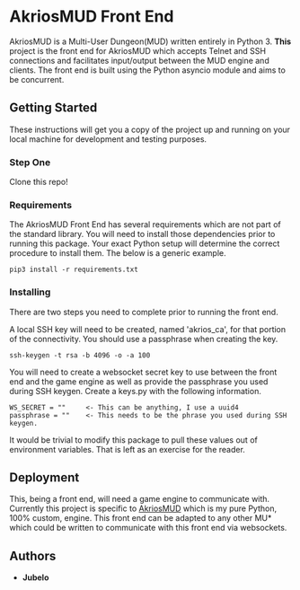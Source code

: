 # AkriosMUD Front End

AkriosMUD is a Multi-User Dungeon(MUD) written entirely in Python 3.  **This** project is the front end for AkriosMUD which
accepts Telnet and SSH connections and facilitates input/output between the MUD engine and clients.  The front end is built using the Python asyncio module and aims to be concurrent.



## Getting Started

These instructions will get you a copy of the project up and running on your local machine for development and testing purposes.

### Step One

Clone this repo!

### Requirements

The AkriosMUD Front End has several requirements which are not part of the standard library.  You will need to install those dependencies prior to running this package.  Your exact Python setup will determine the correct procedure to install them.  The below is a generic example.

```
pip3 install -r requirements.txt
```

### Installing

There are two steps you need to complete prior to running the front end.  

A local SSH key will need to be created, named 'akrios_ca', for that portion of the connectivity.  You should use a passphrase when creating the key.

```
ssh-keygen -t rsa -b 4096 -o -a 100
```

You will need to create a websocket secret key to use between the front end and the game engine as well as provide the passphrase you used during SSH keygen.  Create a keys.py with the following information.

```
WS_SECRET = ""     <- This can be anything, I use a uuid4
passphrase = ""    <- This needs to be the phrase you used during SSH keygen.
```

It would be trivial to modify this package to pull these values out of environment variables.  That is left as an exercise for the reader.


## Deployment

This, being a front end, will need a game engine to communicate with.  Currently this project is specific to [AkriosMUD](https://github.com/bdubyapee/akriosmud) which is my pure Python, 100% custom, engine.  This front end can be adapted to any other MU* which could be written to communicate with this front end via websockets.

## Authors

* **Jubelo**

